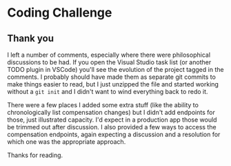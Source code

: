 # Coding Challenge
## Thank you
I left a number of comments, especially where there were philosophical discussions to be
had.  If you open the Visual Studio task list (or another TODO plugin in VSCode) you'll see the 
evolution of the project tagged in the comments.  I probably should have made them as separate
git commits to make things easier to read, but I just unzipped the file and started working 
without a `git init` and I didn't want to wind everything back to redo it.

There were a few places I added some extra stuff (like the ability to chronologically list 
compensation changes) but I didn't add endpoints for those, just illustrated capacity.  I'd 
expect in a production app those would be trimmed out after discussion.  I also provided a few
ways to access the compensation endpoints, again expecting a discussion and a resolution for 
which one was the appropriate approach.

Thanks for reading.